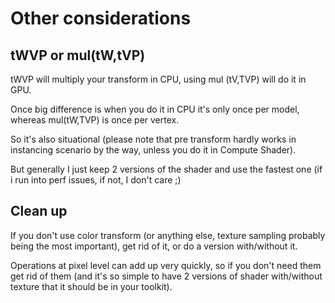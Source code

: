 #  Other considerations


##  tWVP or mul(tW,tVP)

tWVP will multiply your transform in CPU, using mul (tV,TVP) will do it in GPU.  

Once big difference is when you do it in CPU it's only once per model, whereas mul(tW,TVP) is once per vertex.  

So it's also situational (please note that pre transform hardly works in instancing scenario by the way, unless you do it in Compute Shader).  

But generally I just keep 2 versions of the shader and use the fastest one (if i run into perf issues, if not, I don't care ;)  

##  Clean up 

If you don't use color transform (or anything else, texture sampling probably being the most important), get rid of it, or do a version with/without it.  

Operations at pixel level can add up very quickly, so if you don't need them get rid of them (and it's so simple to have 2 versions of shader with/without texture that it should be in your toolkit).  
